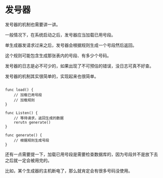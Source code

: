 # 发号器

发号器的机制也需要讲一讲。

一般情况下，在系统启动之后，发号器应当加载已用号段。

单生成器发请求过来之后，发号器会根据规则生成一个号段然后返回。

这个规则可能包含生成那张表内的号段、有多少个号码。

发号器的日志是必不可少的，如果出现了不可预估的错误，没日志可真不好查。

发号器的机制其实很简单的，实现起来也很简单。

```golang

func load() {
	// 加载已用号段
	// 加载规则
}

func Listen() {
	// 等待请求，返回生成的数据
	rerutn generate()
}

func generate() {
	// 根据规则生成号段
}

```

还有一点需要提一下，加载已用号段是需要检查数据库的，因为号段并不是放下去之后就一定会被用完的。

比如，某个生成器的主机断电了，那么就肯定会有很多号码没使用。








